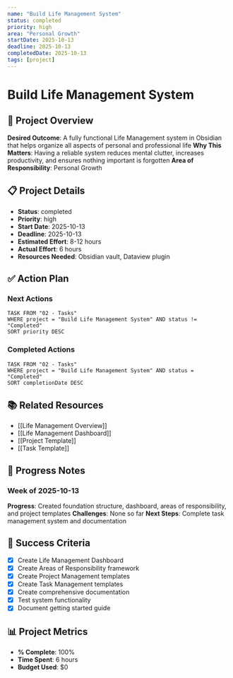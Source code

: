 ```yaml
---
name: "Build Life Management System"
status: completed
priority: high
area: "Personal Growth"
startDate: 2025-10-13
deadline: 2025-10-13
completedDate: 2025-10-13
tags: [project]
---
```


# Build Life Management System

## 🎯 Project Overview
**Desired Outcome**: A fully functional Life Management system in Obsidian that helps organize all aspects of personal and professional life
**Why This Matters**: Having a reliable system reduces mental clutter, increases productivity, and ensures nothing important is forgotten
**Area of Responsibility**: Personal Growth

## 📋 Project Details
- **Status**: completed
- **Priority**: high 
- **Start Date**: 2025-10-13
- **Deadline**: 2025-10-13
- **Estimated Effort**: 8-12 hours
- **Actual Effort**: 6 hours
- **Resources Needed**: Obsidian vault, Dataview plugin

## ✅ Action Plan

### Next Actions
```dataview
TASK FROM "02 - Tasks"
WHERE project = "Build Life Management System" AND status != "Completed"
SORT priority DESC
```

### Completed Actions
```dataview
TASK FROM "02 - Tasks"
WHERE project = "Build Life Management System" AND status = "Completed"
SORT completionDate DESC
```

## 📚 Related Resources
- [[Life Management Overview]]
- [[Life Management Dashboard]]
- [[Project Template]]
- [[Task Template]]

## 🔄 Progress Notes
### Week of 2025-10-13
**Progress**: Created foundation structure, dashboard, areas of responsibility, and project templates
**Challenges**: None so far
**Next Steps**: Complete task management system and documentation

## 🎯 Success Criteria
- [x] Create Life Management Dashboard
- [x] Create Areas of Responsibility framework  
- [x] Create Project Management templates
- [x] Create Task Management templates
- [x] Create comprehensive documentation
- [x] Test system functionality
- [x] Document getting started guide

## 📊 Project Metrics
- **% Complete**: 100%
- **Time Spent**: 6 hours
- **Budget Used**: $0